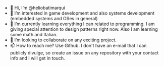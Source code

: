 - 👋 Hi, I’m @heliobatimarqui
- 👀 I’m interested in game development and also systems development (embedded systems and OSes in general)
- 🌱 I’m currently learning everything I can related to programming. I am giving special attention to design patterns right now. Also I am learning some math and Italian.
- 💞️ I’m looking to collaborate on any exciting project.
- 📫 How to reach me? Use Github. I don't have an e-mail that I can publicly divulge, so create an issue on any repository with your contact info and I will get in touch.
